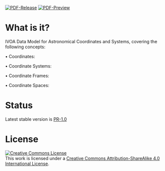 [![PDF-Release](https://img.shields.io/badge/PDF-Release-green)](https://github.com/ivoa-std/CoordinateDM/releases/download/auto-pdf-stabke/Coordinates.pdf)
[![PDF-Preview](https://img.shields.io/badge/PDF-Preview-blue)](https://github.com/ivoa-std/CoordinateDM/releases/download/auto-pdf-preview/Coordinates-draft.pdf)

# What is it?
IVOA Data Model for Astronomical Coordinates and Systems, covering the following concepts:

  • Coordinates: 
  
  • Coordinate Systems:
  
  • Coordinate Frames:
  
  • Coordinate Spaces:


# Status
Latest stable version is [PR-1.0](https://www.ivoa.net/documents/Coords/20200310/index.html)


# License
<a rel="license" href="http://creativecommons.org/licenses/by-sa/4.0/">
  <img alt="Creative Commons License" style="border-width:0" src="https://i.creativecommons.org/l/by-sa/4.0/88x31.png" /></a>
  <br />
  This work is licensed under a <a rel="license" href="http://creativecommons.org/licenses/by-sa/4.0/">
  Creative Commons Attribution-ShareAlike 4.0 International License</a>.  
